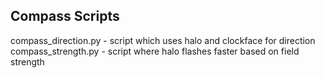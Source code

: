 ## Compass Scripts
compass_direction.py  - script which uses halo and clockface for direction  
compass_strength.py   - script where halo flashes faster based on field strength
